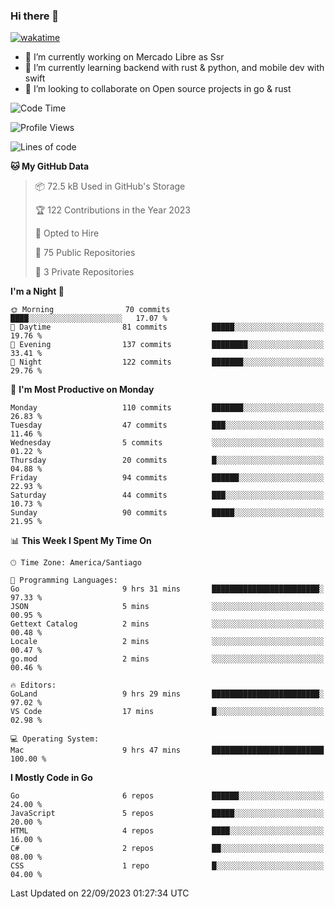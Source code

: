 ### Hi there 👋

[![wakatime](https://wakatime.com/badge/user/330beacb-fb27-4e32-bc38-f8f521bcf832.svg)](https://wakatime.com/@330beacb-fb27-4e32-bc38-f8f521bcf832)

- 🔭 I’m currently working on Mercado Libre as Ssr
- 🌱 I’m currently learning backend with rust & python, and mobile dev with swift
- 👯 I’m looking to collaborate on Open source projects in go & rust

<!--START_SECTION:waka-->
![Code Time](http://img.shields.io/badge/Code%20Time-338%20hrs%2024%20mins-blue)

![Profile Views](http://img.shields.io/badge/Profile%20Views-0-blue)

![Lines of code](https://img.shields.io/badge/From%20Hello%20World%20I%27ve%20Written-3.4%20million%20lines%20of%20code-blue)

**🐱 My GitHub Data** 

> 📦 72.5 kB Used in GitHub's Storage 
 > 
> 🏆 122 Contributions in the Year 2023
 > 
> 💼 Opted to Hire
 > 
> 📜 75 Public Repositories 
 > 
> 🔑 3 Private Repositories 
 > 
**I'm a Night 🦉** 

```text
🌞 Morning                70 commits          ████░░░░░░░░░░░░░░░░░░░░░   17.07 % 
🌆 Daytime                81 commits          █████░░░░░░░░░░░░░░░░░░░░   19.76 % 
🌃 Evening                137 commits         ████████░░░░░░░░░░░░░░░░░   33.41 % 
🌙 Night                  122 commits         ███████░░░░░░░░░░░░░░░░░░   29.76 % 
```
📅 **I'm Most Productive on Monday** 

```text
Monday                   110 commits         ███████░░░░░░░░░░░░░░░░░░   26.83 % 
Tuesday                  47 commits          ███░░░░░░░░░░░░░░░░░░░░░░   11.46 % 
Wednesday                5 commits           ░░░░░░░░░░░░░░░░░░░░░░░░░   01.22 % 
Thursday                 20 commits          █░░░░░░░░░░░░░░░░░░░░░░░░   04.88 % 
Friday                   94 commits          ██████░░░░░░░░░░░░░░░░░░░   22.93 % 
Saturday                 44 commits          ███░░░░░░░░░░░░░░░░░░░░░░   10.73 % 
Sunday                   90 commits          █████░░░░░░░░░░░░░░░░░░░░   21.95 % 
```


📊 **This Week I Spent My Time On** 

```text
🕑︎ Time Zone: America/Santiago

💬 Programming Languages: 
Go                       9 hrs 31 mins       ████████████████████████░   97.33 % 
JSON                     5 mins              ░░░░░░░░░░░░░░░░░░░░░░░░░   00.95 % 
Gettext Catalog          2 mins              ░░░░░░░░░░░░░░░░░░░░░░░░░   00.48 % 
Locale                   2 mins              ░░░░░░░░░░░░░░░░░░░░░░░░░   00.47 % 
go.mod                   2 mins              ░░░░░░░░░░░░░░░░░░░░░░░░░   00.46 % 

🔥 Editors: 
GoLand                   9 hrs 29 mins       ████████████████████████░   97.02 % 
VS Code                  17 mins             █░░░░░░░░░░░░░░░░░░░░░░░░   02.98 % 

💻 Operating System: 
Mac                      9 hrs 47 mins       █████████████████████████   100.00 % 
```

**I Mostly Code in Go** 

```text
Go                       6 repos             ██████░░░░░░░░░░░░░░░░░░░   24.00 % 
JavaScript               5 repos             █████░░░░░░░░░░░░░░░░░░░░   20.00 % 
HTML                     4 repos             ████░░░░░░░░░░░░░░░░░░░░░   16.00 % 
C#                       2 repos             ██░░░░░░░░░░░░░░░░░░░░░░░   08.00 % 
CSS                      1 repo              █░░░░░░░░░░░░░░░░░░░░░░░░   04.00 % 
```




 Last Updated on 22/09/2023 01:27:34 UTC
<!--END_SECTION:waka-->
